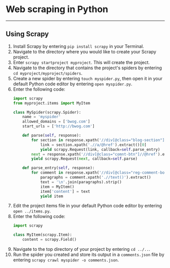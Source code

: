 # Web scraping in Python
----------
## Using Scrapy ##
 1. Install Scrapy by entering `pip install scrapy` in your Terminal.
 2. Navigate to the directory where you would like to create your Scrapy project.
 3. Enter `scrapy startproject myproject`. This will create the project.
 4. Navigate to the directory that contains the project's spiders by entering `cd myproject/myproject/spiders`.
 5. Create a new spider by entering `touch myspider.py`, then open it in your default Python code editor by entering `open myspider.py`.
 6. Enter the following code:
	```python
	import scrapy
	from myproject.items import MyItem
	
	class MySpider(scrapy.Spider):
	    name = 'myspider'
	    allowed_domains = ['bwog.com']
	    start_urls = ['http://bwog.com']
	
	    def parse(self, response):
	        for section in response.xpath('//div[@class="blog-section"]'):
	            link = section.xpath('.//a/@href').extract()[0]
	            yield scrapy.Request(link, callback=self.parse_entry)
	        next = response.xpath('//div[@class="comnt-btn"]//@href').extract()[0]
	        yield scrapy.Request(next, callback=self.parse)
	
	    def parse_entry(self, response):
	        for comment in response.xpath('//div[@class="reg-comment-body "]'):
	            paragraphs = comment.xpath('.//text()').extract()
	            text = '\n'.join(paragraphs).strip()
	            item = MyItem()
	            item['content'] = text
	            yield item
	```
 7. Edit the project items file in your default Python code editor by entering `open ../items.py`.
 8. Enter the following code:
	```python
	import scrapy
	
	class MyItem(scrapy.Item):
	    content = scrapy.Field()
	```
 9. Navigate to the top directory of your project by entering `cd ../..`.
 10. Run the spider you created and store its output in a `comments.json` file by entering `scrapy crawl myspider -o comments.json`.